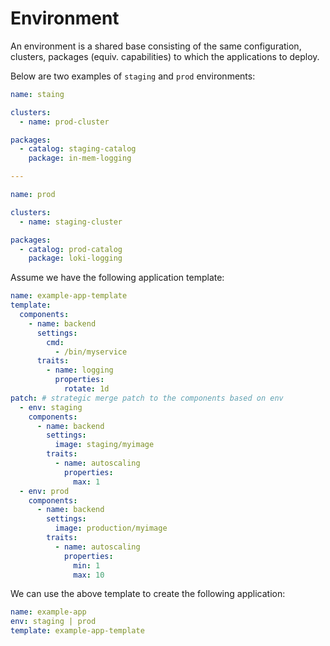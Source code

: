 # Environment

An environment is a shared base consisting of the same configuration, clusters, packages (equiv. capabilities)
to which the applications to deploy.

Below are two examples of `staging` and `prod` environments:

```yaml
name: staing

clusters:
  - name: prod-cluster

packages:
  - catalog: staging-catalog
    package: in-mem-logging

---

name: prod

clusters:
  - name: staging-cluster

packages:
  - catalog: prod-catalog
    package: loki-logging
```

Assume we have the following application template:

```yaml
name: example-app-template
template:
  components:
    - name: backend
      settings:
        cmd:
          - /bin/myservice
      traits:
        - name: logging
          properties:
            rotate: 1d
patch: # strategic merge patch to the components based on env
  - env: staging
    components:
      - name: backend
        settings:
          image: staging/myimage
        traits:
          - name: autoscaling
            properties:
              max: 1
  - env: prod
    components:
      - name: backend
        settings:
          image: production/myimage
        traits:
          - name: autoscaling
            properties:
              min: 1
              max: 10
```

We can use the above template to create the following application:

```yaml
name: example-app
env: staging | prod
template: example-app-template
```
